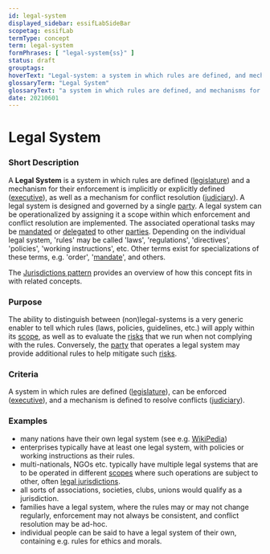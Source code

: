 ```yaml
---
id: legal-system
displayed_sidebar: essifLabSideBar
scopetag: essifLab
termType: concept
term: legal-system
formPhrases: [ "legal-system{ss}" ]
status: draft
grouptags:
hoverText: "Legal-system: a system in which rules are defined, and mechanisms for their enforcement and conflict resolution are (implicitly or explicitly) specified."
glossaryTerm: "Legal System"
glossaryText: "a system in which rules are defined, and mechanisms for their enforcement and conflict resolution are (implicitly or explicitly) specified."
date: 20210601
---
```


# Legal System

### Short Description

A **Legal System** is a system in which rules are defined ([legislature](https://en.wikipedia.org/wiki/Legislature)) and a mechanism for their enforcement is implicitly or explicitly defined ([executive](https://en.wikipedia.org/wiki/Executive_(government))), as well as a mechanism for conflict resolution ([judiciary](https://en.wikipedia.org/wiki/Judiciary)). A legal system is designed and governed by a single [party](@). A legal system can be operationalized by assigning it a scope within which enforcement and conflict resolution are implemented. The associated operational tasks may be [mandated](mandate@) or [delegated](delegate@) to other [parties](@). Depending on the individual legal system, 'rules' may be called 'laws', 'regulations', 'directives', 'policies', 'working instructions', etc. Other terms exist for specializations of these terms, e.g. 'order', '[mandate](@)', and others.

The [Jurisdictions pattern](pattern-jurisdiction@) provides an overview of how this concept fits in with related concepts.

### Purpose

The ability to distinguish between (non)legal-systems is a very generic enabler to tell which rules (laws, policies, guidelines, etc.) will apply within its [scope](@), as well as to evaluate the [risks](@) that we run when not complying with the rules. Conversely, the [party](@) that operates a legal system may provide additional rules to help mitigate such [risks](@).

### Criteria

A system in which rules are defined ([legislature](https://en.wikipedia.org/wiki/Legislature)), can be enforced ([executive](https://en.wikipedia.org/wiki/Executive_(government))), and a mechanism is defined to resolve conflicts ([judiciary](https://en.wikipedia.org/wiki/Judiciary)).

### Examples

- many nations have their own legal system (see e.g. [WikiPedia](https://en.wikipedia.org/wiki/List_of_national_legal_systems))
- enterprises typically have at least one legal system, with policies or working instructions as their rules.
- multi-nationals, NGOs etc. typically have multiple legal systems that are to be operated in different [scopes](jurisdiction@) where such operations are subject to other, often [legal jurisdictions](jurisdiction@).
- all sorts of associations, societies, clubs, unions would qualify as a jurisdiction.
- families have a legal system, where the rules may or may not change regularly, enforcement may not always be consistent, and conflict resolution may be ad-hoc.
- individual people can be said to have a legal system of their own, containing e.g. rules for ethics and morals.
